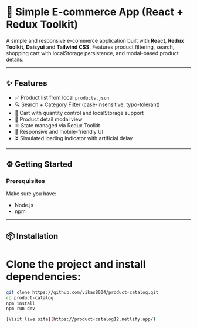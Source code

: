 # 🛒 Simple E-commerce App (React + Redux Toolkit)

A simple and responsive e-commerce application built with **React**, **Redux Toolkit**, **Daisyui** and **Tailwind CSS**. Features product filtering, search, shopping cart with localStorage persistence, and modal-based product details.

---

## ✨ Features

- ✅ Product list from local `products.json`
- 🔍 Search + Category Filter (case-insensitive, typo-tolerant)
- 🛒 Cart with quantity control and localStorage support
- 🧾 Product detail modal view
- ⚛️ State managed via Redux Toolkit
- 🎯 Responsive and mobile-friendly UI
- ⏳ Simulated loading indicator with artificial delay

---

## ⚙️ Getting Started

### Prerequisites

Make sure you have:

- Node.js 
- npm 
---

## 📦 Installation

# Clone the project and install dependencies:

```bash
git clone https://github.com/vikas8004/product-catalog.git
cd product-catalog
npm install
npm run dev

[Visit live site](https://product-catalog12.netlify.app/)

